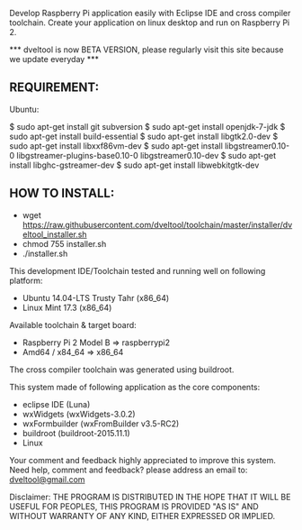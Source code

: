 Develop Raspberry Pi application easily with Eclipse IDE and cross compiler toolchain.
Create your application on linux desktop and run on Raspberry Pi 2.

*** dveltool is now BETA VERSION, please regularly visit this site because we update everyday ***

REQUIREMENT:
-------------------------
Ubuntu:

$ sudo apt-get install git subversion 
$ sudo apt-get install openjdk-7-jdk
$ sudo apt-get install build-essential
$ sudo apt-get install libgtk2.0-dev 
$ sudo apt-get install libxxf86vm-dev
$ sudo apt-get install libgstreamer0.10-0 libgstreamer-plugins-base0.10-0 libgstreamer0.10-dev
$ sudo apt-get install libghc-gstreamer-dev 
$ sudo apt-get install libwebkitgtk-dev

HOW TO INSTALL:
-------------------------
- wget https://raw.githubusercontent.com/dveltool/toolchain/master/installer/dveltool_installer.sh
- chmod 755 installer.sh
- ./installer.sh

This development IDE/Toolchain tested and running well on following platform:
- Ubuntu 14.04-LTS Trusty Tahr (x86_64)
- Linux Mint 17.3 (x86_64)

Available toolchain & target board:
- Raspberry Pi 2 Model B      => raspberrypi2
- Amd64 / x84_64              => x86_64

The cross compiler toolchain was generated using buildroot.

This system made of following application as the core components:
- eclipse IDE		(Luna)
- wxWidgets			(wxWidgets-3.0.2)
- wxFormbuilder	(wxFromBuilder v3.5-RC2)
- buildroot			(buildroot-2015.11.1)
- Linux

Your comment and feedback highly appreciated to improve this system.
Need help, comment and feedback? please address an email to: dveltool@gmail.com

Disclaimer:
THE PROGRAM IS DISTRIBUTED IN THE HOPE THAT IT WILL BE USEFUL FOR PEOPLES, THIS PROGRAM IS PROVIDED "AS IS" AND WITHOUT WARRANTY OF ANY KIND, EITHER EXPRESSED OR IMPLIED. 
